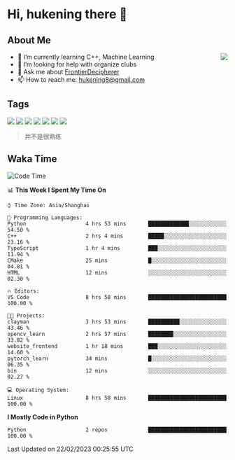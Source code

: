 # Hi, hukening there 👋

## About Me

<a href="#">
  <img align="right" src="https://github-readme-stats-git-masterrstaa-rickstaa.vercel.app/api?username=Tokyo469&count_private=true&show_icons=true&bg_color=15,f2f7fd,E0EAFC" />
</a>

- 🌱 I’m currently learning C++, Machine Learning
- 🤔 I’m looking for help with organize clubs
- 💬 Ask me about [FrontierDecipherer](https://github.com/FrontierDecipherer)
- 📫 How to reach me: hukening8@gmail.com

## Tags

![](https://img.shields.io/badge/-Python-3e74a2?style=flat-square&logo=Python&logoColor=fff)
![](https://img.shields.io/badge/-C++-00579c?style=flat-square&logo=cplusplus&logoColor=fff)
![](https://img.shields.io/badge/-Node.js-339933?style=flat-square&logo=Node.js&logoColor=fff)
![](https://img.shields.io/badge/-React-2d98ce?style=flat-square&logo=React&logoColor=fff)
![](https://img.shields.io/badge/-Linux-000000?style=flat-square&logo=Linux&logoColor=fff)
![](https://img.shields.io/badge/-MySQL-4479A1?style=flat-square&logo=MySQL&logoColor=fff)
![](https://img.shields.io/badge/-MongoDB-47A248?style=flat-square&logo=MongoDB&logoColor=fff)

> 并不是很熟练

## Waka Time

<!--START_SECTION:waka-->
![Code Time](http://img.shields.io/badge/Code%20Time-155%20hrs%2034%20mins-blue)

📊 **This Week I Spent My Time On** 

```text
⌚︎ Time Zone: Asia/Shanghai

💬 Programming Languages: 
Python                   4 hrs 53 mins       █████████████░░░░░░░░░░░░   54.50 % 
C++                      2 hrs 4 mins        █████░░░░░░░░░░░░░░░░░░░░   23.16 % 
TypeScript               1 hr 4 mins         ███░░░░░░░░░░░░░░░░░░░░░░   11.94 % 
CMake                    25 mins             █░░░░░░░░░░░░░░░░░░░░░░░░   04.81 % 
HTML                     12 mins             ░░░░░░░░░░░░░░░░░░░░░░░░░   02.30 % 

🔥 Editors: 
VS Code                  8 hrs 58 mins       █████████████████████████   100.00 % 

🐱‍💻 Projects: 
clayman                  3 hrs 53 mins       ██████████░░░░░░░░░░░░░░░   43.46 % 
opencv_learn             2 hrs 57 mins       ████████░░░░░░░░░░░░░░░░░   33.02 % 
website_frontend         1 hr 18 mins        ███░░░░░░░░░░░░░░░░░░░░░░   14.60 % 
pytorch_learn            34 mins             █░░░░░░░░░░░░░░░░░░░░░░░░   06.35 % 
bin                      12 mins             ░░░░░░░░░░░░░░░░░░░░░░░░░   02.27 % 

💻 Operating System: 
Linux                    8 hrs 58 mins       █████████████████████████   100.00 % 

```

**I Mostly Code in Python** 

```text
Python                   2 repos             █████████████████████████   100.00 % 

```



 Last Updated on 22/02/2023 00:25:55 UTC
<!--END_SECTION:waka-->
